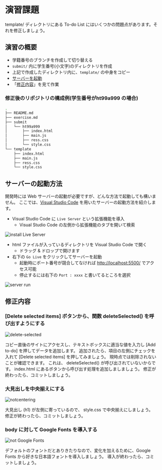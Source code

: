 # 演習課題

template/ ディレクトリにある To-do List にはいくつかの問題点があります。それを修正しましょう。

## 演習の概要

- 学籍番号のブランチを作成して切り替える
- `submit/` 内に学生番号(小文字)のディレクトリを作成
- 上記で作成したディレクトリ内に、`template/` の中身をコピー
- [サーバーを起動](#%e3%82%b5%e3%83%bc%e3%83%90%e3%83%bc%e3%81%ae%e8%b5%b7%e5%8b%95%e6%96%b9%e6%b3%95)
- 「[修正内容](#%e4%bf%ae%e6%ad%a3%e5%86%85%e5%ae%b9)」を見て作業

### 修正後のリポジトリの構成例(学生番号がht99a999 の場合)


```bash
.
├── README.md
├── exercise.md
├── submit
│   └── ht99a999
│       ├── index.html
│       ├── main.js
│       ├── ress.css
│       └── style.css
└── template
    ├── index.html
    ├── main.js
    ├── ress.css
    └── style.css
```

## サーバーの起動方法

開発時には Web サーバーの起動が必要ですが、どんな方法で起動しても構いません。
ここでは、[Visual Studio Code](https://azure.microsoft.com/ja-jp/products/visual-studio-code/) を用いたサーバーの起動方法を紹介します。

- Visual Studio Code に `Live Server` という拡張機能を導入
  - Visual Studio Code の左側から拡張機能のタブを開いて検索

![install Live Server](https://i.imgur.com/gRO7bug.png)

- html ファイルが入っているディレクトリを Visual Studio Code で開く
  - ドラッグ & ドロップで開けます
- 右下の `Go Live` をクリックしてサーバーを起動
  - 起動時にポート番号が競合してなければ <http://localhost:5500/> でアクセス可能
  - 停止するには右下の `Port : xxxx` と書いてるところを選択

![server run](https://i.imgur.com/4sEmRsk.png)

## 修正内容

### [Delete selected items] ボタンから、関数 deleteSelected() を呼び出すようにする

![delete-selected](https://i.imgur.com/oyA5IkT.gif)

コピー直後のサイトにアクセスし、テキストボックスに適当な値を入力し [Add to-do] を押してデータを追加します。
追加されたら、項目の左側にチェックを入れて [Delete selected items] を押してみましょう。
現時点では削除されないことが確認できます。
これは、 deleteSelected() が呼び出されていないからです。
index.html にあるボタンから呼び出す処理を追加しましましょう。
修正が終わったら、コミットしましょう。

### 大見出しを中央揃えにする

![notcentering](https://i.imgur.com/neh9qyk.png)

大見出し (h1) が左側に寄っているので、 style.css で中央揃えにしましょう。
修正が終わったら、コミットしましょう。

### body に対して Google Fonts を導入する

![not Google Fonts](https://i.imgur.com/prNsBov.png)

デフォルトのフォントだとありきたりなので、変化を加えるために、Google Fonts から好きな日本語フォントを導入しましょう。
導入が終わったら、コミットしましょう。
